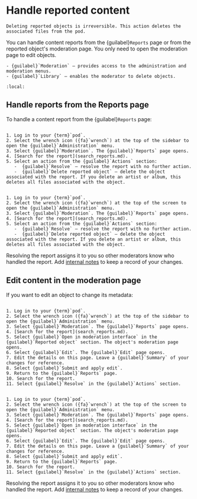 # Handle reported content

```{warning}
Deleting reported objects is irreversible. This action deletes the associated files from the pod.
```

You can handle content reports from the {guilabel}`Reports` page or from the reported object's moderation page. You only need to open the moderation page to edit objects.

```{dropdown} Required permissions
- {guilabel}`Moderation` – provides access to the administration and moderation menus.
- {guilabel}`Library` – enables the moderator to delete objects.
```

```{contents}
:local:
```

## Handle reports from the Reports page

To handle a content report from the {guilabel}`Reports` page:

```{tabbed} Desktop

1. Log in to your {term}`pod`.
2. Select the wrench icon ({fa}`wrench`) at the top of the sidebar to open the {guilabel}`Administration` menu.
3. Select {guilabel}`Moderation`. The {guilabel}`Reports` page opens.
4. [Search for the report](search_reports.md).
5. Select an action from the {guilabel}`Actions` section:
   -  {guilabel}`Resolve` – resolve the report with no further action.
   -  {guilabel}`Delete reported object` – delete the object associated with the report. If you delete an artist or album, this deletes all files associated with the object.

```

```{tabbed} Mobile

1. Log in to your {term}`pod`.
2. Select the wrench icon ({fa}`wrench`) at the top of the screen to open the {guilabel}`Administration` menu.
3. Select {guilabel}`Moderation`. The {guilabel}`Reports` page opens.
4. [Search for the report](search_reports.md).
5. Select an action from the {guilabel}`Actions` section:
   -  {guilabel}`Resolve` – resolve the report with no further action.
   -  {guilabel}`Delete reported object` – delete the object associated with the report. If you delete an artist or album, this deletes all files associated with the object.

```

Resolving the report assigns it to you so other moderators know who handled the report. Add [internal notes](internal_notes.md) to keep a record of your changes.

## Edit content in the moderation page

If you want to edit an object to change its metadata:

```{tabbed} Desktop

1. Log in to your {term}`pod`.
2. Select the wrench icon ({fa}`wrench`) at the top of the sidebar to open the {guilabel}`Administration` menu.
3. Select {guilabel}`Moderation`. The {guilabel}`Reports` page opens.
4. [Search for the report](search_reports.md).
5. Select {guilabel}`Open in moderation interface` in the {guilabel}`Reported object` section. The object's moderation page opens.
6. Select {guilabel}`Edit`. The {guilabel}`Edit` page opens.
7. Edit the details on this page. Leave a {guilabel}`Summary` of your changes for reference.
8. Select {guilabel}`Submit and apply edit`.
9. Return to the {guilabel}`Reports` page.
10. Search for the report.
11. Select {guilabel}`Resolve` in the {guilabel}`Actions` section.

```

```{tabbed} Mobile

1. Log in to your {term}`pod`.
2. Select the wrench icon ({fa}`wrench`) at the top of the screen to open the {guilabel}`Administration` menu.
3. Select {guilabel}`Moderation`. The {guilabel}`Reports` page opens.
4. [Search for the report](search_reports.md).
5. Select {guilabel}`Open in moderation interface` in the {guilabel}`Reported object` section. The object's moderation page opens.
6. Select {guilabel}`Edit`. The {guilabel}`Edit` page opens.
7. Edit the details on this page. Leave a {guilabel}`Summary` of your changes for reference.
8. Select {guilabel}`Submit and apply edit`.
9. Return to the {guilabel}`Reports` page.
10. Search for the report.
11. Select {guilabel}`Resolve` in the {guilabel}`Actions` section.

```

Resolving the report assigns it to you so other moderators know who handled the report. Add [internal notes](internal_notes.md) to keep a record of your changes.
